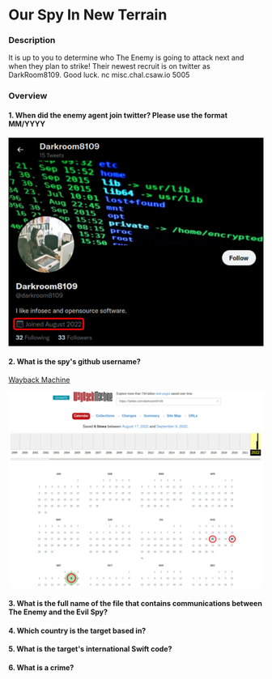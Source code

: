 # Our Spy In New Terrain

### Description
It is up to you to determine who The Enemy is going to attack next and when they plan to strike! Their newest recruit is on twitter as DarkRoom8109. Good luck. nc misc.chal.csaw.io 5005

### Overview

#### 1. When did the enemy agent join twitter? Please use the format MM/YYYY

![Enemy's Twitter account](https://github.com/markosh333/CTF-Writeups/blob/main/2022/CSAW/Our_Spy_In_New_Terrain/img_01.png)

#### 2. What is the spy's github username?

[Wayback Machine](https://web.archive.org/)

![Wyback Machine results](https://github.com/markosh333/CTF-Writeups/blob/main/2022/CSAW/Our_Spy_In_New_Terrain/img_02.png)

#### 3. What is the full name of the file that contains communications between The Enemy and the Evil Spy?

#### 4. Which country is the target based in?

#### 5. What is the target's international Swift code?

#### 6. What is a crime?
